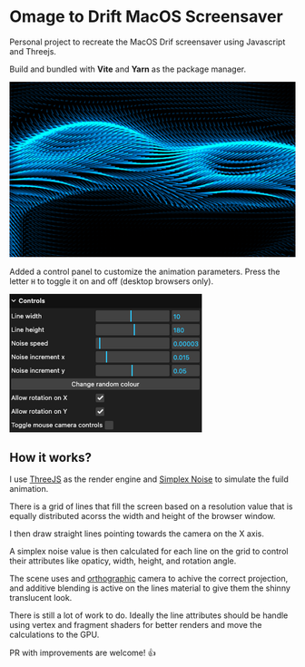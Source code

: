 # Omage to Drift MacOS Screensaver

Personal project to recreate the MacOS Drif screensaver using Javascript and Threejs.

Build and bundled with **Vite** and **Yarn** as the package manager.

![drift screenshot](./public/repo_assets/screenshot.png)

Added a control panel to customize the animation parameters. Press the letter `H` to toggle it on and off (desktop browsers only).

![controls screenshot](./public/repo_assets/controls.png)

## How it works?

I use [ThreeJS](https://threejs.org/) as the render engine and [Simplex Noise](https://github.com/jwagner/simplex-noise.js) to simulate the fuild animation.

There is a grid of lines that fill the screen based on a resolution value that is equally distributed acorss the width and height of the browser window.

I then draw straight lines pointing towards the camera on the X axis.

A simplex noise value is then calculated for each line on the grid to control their attributes like opaticy, width, height, and rotation angle.

The scene uses and [orthographic](https://en.wikipedia.org/wiki/Orthographic_projection) camera to achive the correct projection, and additive blending is active on the lines material to give them the shinny translucent look.

There is still a lot of work to do. Ideally the line attributes should be handle using vertex and fragment shaders for better renders and move the calculations to the GPU.

PR with improvements are welcome! 👍
